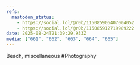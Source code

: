 ```yaml
---
refs:
  mastodon_status:
    - https://social.lol/@r0b/115085906407004052
    - https://social.lol/@r0b/115085912719989222
date: 2025-08-24T21:39:29.933Z
media: ["661", "662", "663", "664", "665"]
---
```


Beach, miscellaneous #Photography


